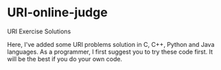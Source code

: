 # URI-online-judge
URI Exercise Solutions

Here, I've added some URI problems solution in C, C++, Python and Java languages. As a programmer, I first suggest you to try these code first. It will be the best if you do your own code.

